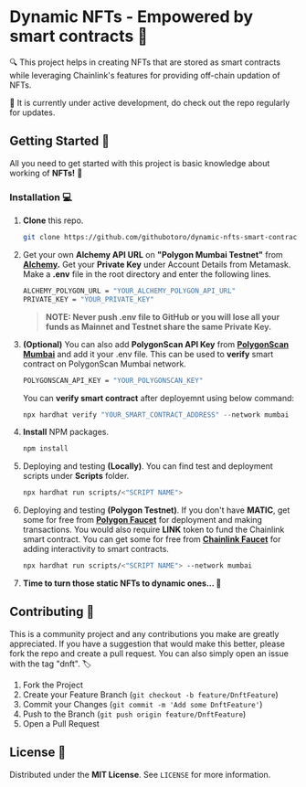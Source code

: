 # Dynamic NFTs - Empowered by smart contracts 🔗

🔍 This project helps in creating NFTs that are stored as smart contracts while leveraging Chainlink's features for providing off-chain updation of NFTs.

📌 It is currently under active development, do check out the repo regularly for updates.

<!-- GETTING STARTED -->

<a name="getting-started"></a>

## Getting Started 🚀

All you need to get started with this project is basic knowledge about working of **NFTs!** 💯

<a name="installation"></a>

### Installation 💻

1.  **Clone** this repo.

    ```sh
    git clone https://github.com/githubotoro/dynamic-nfts-smart-contract.git
    ```

2.  Get your own **Alchemy API URL** on **"Polygon Mumbai Testnet"** from **[Alchemy](https://www.alchemy.com/).** Get your **Private Key** under Account Details from Metamask. Make a **.env** file in the root directory and enter the following lines.

    ```sh
    ALCHEMY_POLYGON_URL = "YOUR_ALCHEMY_POLYGON_API_URL"
    PRIVATE_KEY = "YOUR_PRIVATE_KEY"
    ```

    > **NOTE: Never push .env file to GitHub or you will lose all your funds as Mainnet and Testnet share the same Private Key.**

3.  **(Optional)** You can also add **PolygonScan API Key** from **[PolygonScan Mumbai](https://mumbai.polygonscan.com/)** and add it your .env file. This can be used to **verify** smart contract on PolygonScan Mumbai network.

    ```sh
    POLYGONSCAN_API_KEY = "YOUR_POLYGONSCAN_KEY"
    ```

    You can **verify smart contract** after deployemnt using below command:

    ```js
    npx hardhat verify "YOUR_SMART_CONTRACT_ADDRESS" --network mumbai
    ```

4.  **Install** NPM packages.

    ```sh
    npm install
    ```

5.  Deploying and testing **(Locally)**. You can find test and deployment scripts under **Scripts** folder.

    ```sh
    npx hardhat run scripts/<"SCRIPT NAME">
    ```

6.  Deploying and testing **(Polygon Testnet)**. If you don't have **MATIC**, get some for free from **[Polygon Faucet](https://mumbaifaucet.com/)** for deployment and making transactions. You would also require **LINK** token to fund the Chainlink smart contract. You can get some for free from **[Chainlink Faucet](https://faucets.chain.link/)** for adding interactivity to smart contracts.

    ```sh
    npx hardhat run scripts/<"SCRIPT NAME"> --network mumbai
    ```

7.  **Time to turn those static NFTs to dynamic ones... 👀**

<!-- GETTING STARTED -->

<!-- CONTRIBUTING -->

<a name="contributing"></a>

## Contributing 🤝

This is a community project and any contributions you make are greatly appreciated. If you have a suggestion that would make this better, please fork the repo and create a pull request. You can also simply open an issue with the tag "dnft". 🏷

1. Fork the Project
2. Create your Feature Branch (`git checkout -b feature/DnftFeature`)
3. Commit your Changes (`git commit -m 'Add some DnftFeature'`)
4. Push to the Branch (`git push origin feature/DnftFeature`)
5. Open a Pull Request

<!-- CONTRIBUTING -->

<!-- LICENSE -->

<a name="license"></a>

## License 📃

Distributed under the **MIT License**. See `LICENSE` for more information.

<!-- LICENSE -->
